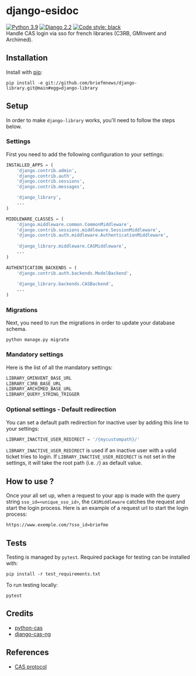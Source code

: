 # django-esidoc
[![Python 3.9](https://img.shields.io/badge/python-3.7|3.8|3.9-blue.svg)](https://www.python.org/downloads/release/python-390/) 
[![Django 2.2](https://img.shields.io/badge/django-2.2-blue.svg)](https://docs.djangoproject.com/en/2.2/)
[![Code style: black](https://img.shields.io/badge/code%20style-black-000000.svg)](https://github.com/python/black)  
Handle CAS login via sso for french libraries (C3RB, GMInvent and Archimed).

## Installation
Install with [pip](https://pip.pypa.io/en/stable/):
```shell
pip install -e git://github.com/briefmnews/django-library.git@main#egg=django-library
```

## Setup
In order to make `django-library` works, you'll need to follow the steps below.

### Settings
First you need to add the following configuration to your settings:
```python
INSTALLED_APPS = (
    'django.contrib.admin',
    'django.contrib.auth',
    'django.contrib.sessions',
    'django.contrib.messages',

    'django_library',
    ...
)

MIDDLEWARE_CLASSES = (
    'django.middleware.common.CommonMiddleware',
    'django.contrib.sessions.middleware.SessionMiddleware',
    'django.contrib.auth.middleware.AuthenticationMiddleware',
    
    'django_library.middleware.CASMiddleware',
    ...
)

AUTHENTICATION_BACKENDS = (
    'django.contrib.auth.backends.ModelBackend',
    
    'django_library.backends.CASBackend',
    ...
)
```

### Migrations
Next, you need to run the migrations in order to update your database schema.
```shell
python manage.py migrate
```

### Mandatory settings
Here is the list of all the mandatory settings:
```python
LIBRARY_GMINVENT_BASE_URL
LIBRARY_C3RB_BASE_URL
LIBRARY_ARCHIMED_BASE_URL
LIBRARY_QUERY_STRING_TRIGGER
```

### Optional settings - Default redirection
You can set a default path redirection for inactive user by adding this line to 
your settings:
```python
LIBRARY_INACTIVE_USER_REDIRECT = '/{mycustompath}/'
```
`LIBRARY_INACTIVE_USER_REDIRECT` is used if an inactive user with a valid ticket
tries to login.
If `LIBRARY_INACTIVE_USER_REDIRECT` is not set in the settings, it will take
the root path (i.e. `/`) as default value.


## How to use ?
Once your all set up, when a request to your app is made with the query string 
`sso_id=<unique_sso_id>`, the `CASMiddleware` catches the request and start the login process. 
Here is an example of a request url to start the login process:
```http request
https://www.exemple.com/?sso_id=briefme
```

## Tests
Testing is managed by `pytest`. Required package for testing can be installed with:
```shell
pip install -r test_requirements.txt
```
To run testing locally:
```shell
pytest
```

## Credits
- [python-cas](https://github.com/python-cas/python-cas)
- [django-cas-ng](https://github.com/mingchen/django-cas-ng)

## References
- [CAS protocol](https://www.apereo.org/projects/cas)
